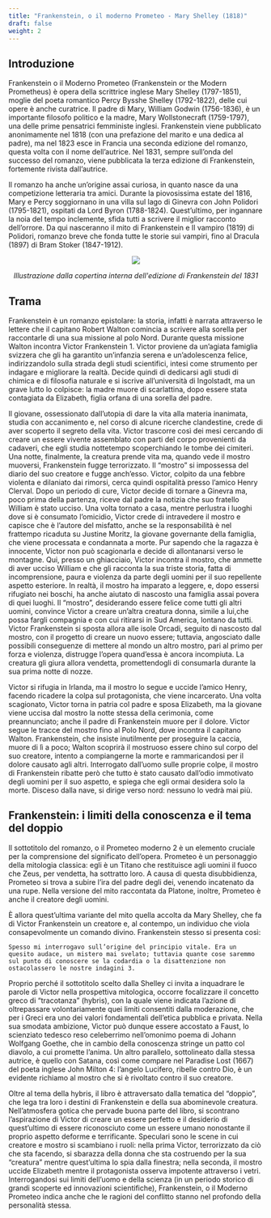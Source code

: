```yaml
---
title: "Frankenstein, o il moderno Prometeo - Mary Shelley (1818)"
draft: false
weight: 2
---
```

 

## Introduzione

 

Frankenstein o il Moderno Prometeo (Frankenstein or the Modern Prometheus) è opera della scrittrice inglese Mary Shelley (1797-1851), moglie del poeta romantico Percy Bysshe Shelley (1792-1822), delle cui opere è anche curatrice. Il padre di Mary, William Godwin (1756-1836), è un importante filosofo politico e la madre, Mary Wollstonecraft (1759-1797), una delle prime pensatrici femministe inglesi. Frankenstein viene pubblicato anonimamente nel 1818 (con una prefazione del marito e una dedica al padre), ma nel 1823 esce in Francia una seconda edizione del romanzo, questa volta con il nome dell’autrice. Nel 1831, sempre sull’onda del successo del romanzo, viene pubblicata la terza edizione di Frankenstein, fortemente rivista dall’autrice.

Il romanzo ha anche un’origine assai curiosa, in quanto nasce da una competizione letteraria tra amici. Durante la piovosissima estate del 1816, Mary e Percy soggiornano in una villa sul lago di Ginevra con John Polidori (1795-1821), ospitati da Lord Byron (1788-1824). Quest’ultimo, per ingannare la noia del tempo inclemente, sfida tutti a scrivere il miglior racconto dell’orrore. Da qui nasceranno il mito di Frankenstein e Il vampiro (1819) di Polidori, romanzo breve che fonda tutte le storie sui vampiri, fino al Dracula (1897) di Bram Stoker (1847-1912).

<div align="center"><img src="https://upload.wikimedia.org/wikipedia/commons/thumb/e/e6/Frontispiece_to_Frankenstein_1831.jpg/464px-Frontispiece_to_Frankenstein_1831.jpg">

<i>Illustrazione dalla copertina interna dell'edizione di Frankenstein del 1831</i></div>


## Trama

 

Frankenstein è un romanzo epistolare: la storia, infatti è narrata attraverso le lettere che il capitano Robert Walton comincia a scrivere alla sorella per raccontarle di una sua missione al polo Nord. Durante questa missione Walton incontra Victor Frankenstein 1. Victor proviene da un’agiata famiglia svizzera che gli ha garantito un’infanzia serena e un’adolescenza felice, indirizzandolo sulla strada degli studi scientifici, intesi come strumento per indagare e migliorare la realtà. Decide quindi di dedicarsi agli studi di chimica e di filosofia naturale e si iscrive all’università di Ingolstadt, ma un grave lutto lo colpisce: la madre muore di scarlattina, dopo essere stata contagiata da Elizabeth, figlia orfana di una sorella del padre.

Il giovane, ossessionato dall’utopia di dare la vita alla materia inanimata, studia con accanimento e, nel corso di alcune ricerche clandestine, crede di aver scoperto il segreto della vita. Victor trascorre così dei mesi cercando di creare un essere vivente assemblato con parti del corpo provenienti da cadaveri, che egli studia nottetempo scoperchiando le tombe dei cimiteri. Una notte, finalmente, la creatura prende vita ma, quando vede il mostro muoversi, Frankenstein fugge terrorizzato. Il “mostro” si impossessa del diario del suo creatore e fugge anch’esso. Victor, colpito da una febbre violenta e dilaniato dai rimorsi, cerca quindi ospitalità presso l’amico Henry Clerval. Dopo un periodo di cure, Victor decide di tornare a Ginevra ma, poco prima della partenza, riceve dal padre la notizia che suo fratello William è stato ucciso. Una volta tornato a casa, mentre perlustra i luoghi dove si è consumato l’omicidio, Victor crede di intravedere il mostro e capisce che è l’autore del misfatto, anche se la responsabilità è nel frattempo ricaduta su Justine Moritz, la giovane governante della famiglia, che viene processata e condannata a morte. Pur sapendo che la ragazza è innocente, Victor non può scagionarla e decide di allontanarsi verso le montagne. Qui, presso un ghiacciaio, Victor incontra il mostro, che ammette di aver ucciso William e che gli racconta la sua triste storia, fatta di incomprensione, paura e violenza da parte degli uomini per il suo repellente aspetto esteriore. In realtà, il mostro ha imparato a leggere, e, dopo essersi rifugiato nei boschi, ha anche aiutato di nascosto una famiglia assai povera di quei luoghi. Il “mostro”, desiderando essere felice come tutti gli altri uomini, convince Victor a creare un’altra creatura donna, simile a lui,che possa fargli compagnia e con cui ritirarsi in Sud America, lontano da tutti. Victor Frankenstein si sposta allora alle isole Orcadi, seguito di nascosto dal mostro, con il progetto di creare un nuovo essere; tuttavia, angosciato dalle possibili conseguenze di mettere al mondo un altro mostro, pari al primo per forza e violenza, distrugge l’opera quand’essa è ancora incompiuta. La creatura gli giura allora vendetta, promettendogli di consumarla durante la sua prima notte di nozze.

Victor si rifugia in Irlanda, ma il mostro lo segue e uccide l’amico Henry, facendo ricadere la colpa sul protagonista, che viene incarcerato. Una volta scagionato, Victor torna in patria col padre e sposa Elizabeth, ma la giovane viene uccisa dal mostro la notte stessa della cerimonia, come preannunciato; anche il padre di Frankenstein muore per il dolore. Victor segue le tracce del mostro fino al Polo Nord, dove incontra il capitano Walton. Frankenstein, che insiste inutilmente per proseguire la caccia, muore di lì a poco; Walton scoprirà il mostruoso essere chino sul corpo del suo creatore, intento a compiangerne la morte e rammaricandosi per il dolore causato agli altri. Interrogato dall’uomo sulle proprie colpe, il mostro di Frankenstein ribatte però che tutto è stato causato dall’odio immotivato degli uomini per il suo aspetto, e spiega che egli ormai desidera solo la morte. Disceso dalla nave, si dirige verso nord: nessuno lo vedrà mai più.

 

## Frankenstein: i limiti della conoscenza e il tema del doppio

 

Il sottotitolo del romanzo, o il Prometeo moderno 2 è un elemento cruciale per la comprensione del significato dell’opera. Prometeo è un personaggio della mitologia classica: egli è un Titano che restituisce agli uomini il fuoco che Zeus, per vendetta, ha sottratto loro. A causa di questa disubbidienza, Prometeo si trova a subire l’ira del padre degli dei, venendo incatenato da una rupe. Nella versione del mito raccontata da Platone, inoltre, Prometeo è anche il creatore degli uomini.

È allora quest’ultima variante del mito quella accolta da Mary Shelley, che fa di Victor Frankenstein un creatore e, al contempo, un individuo che viola consapevolmente un comando divino. Frankenstein stesso si presenta così:

    Spesso mi interrogavo sull’origine del principio vitale. Era un quesito audace, un mistero mai svelato; tuttavia quante cose saremmo sul punto di conoscere se la codardia o la disattenzione non ostacolassero le nostre indagini 3.

Proprio perché il sottotitolo scelto dalla Shelley ci invita a inquadrare le parole di Victor nella prospettiva mitologica, occorre focalizzare il concetto greco di “tracotanza” (hybris), con la quale viene indicata l’azione di oltrepassare volontariamente quei limiti consentiti dalla moderazione, che per i Greci era uno dei valori fondamentali dell’etica pubblica e privata. Nella sua smodata ambizione, Victor può dunque essere accostato a Faust, lo scienziato tedesco reso celeberrimo nell’omonimo poema di Johann Wolfgang Goethe, che in cambio della conoscenza stringe un patto col diavolo, a cui promette l’anima. Un altro parallelo, sottolineato dalla stessa autrice, è quello con Satana, così come compare nel Paradise Lost (1667) del poeta inglese John Milton 4: l’angelo Lucifero, ribelle contro Dio, è un evidente richiamo al mostro che si è rivoltato contro il suo creatore.

Oltre al tema della hybris, il libro è attraversato dalla tematica del “doppio”, che lega tra loro i destini di Frankenstein e della sua abominevole creatura. Nell’atmosfera gotica che pervade buona parte del libro, si scontrano l’aspirazione di Victor di creare un essere perfetto e il desiderio di quest’ultimo di essere riconosciuto come un essere umano nonostante il proprio aspetto deforme e terrificante. Speculari sono le scene in cui creatore e mostro si scambiano i ruoli: nella prima Victor, terrorizzato da ciò che sta facendo, si sbarazza della donna che sta costruendo per la sua “creatura” mentre quest’ultima lo spia dalla finestra; nella seconda, il mostro uccide Elizabeth mentre il protagonista osserva impotente attraverso i vetri. Interrogandosi sui limiti dell’uomo e della scienza (in un periodo storico di grandi scoperte ed innovazioni scientifiche), Frankenstein, o il Moderno Prometeo indica anche che le ragioni del conflitto stanno nel profondo della personalità stessa.